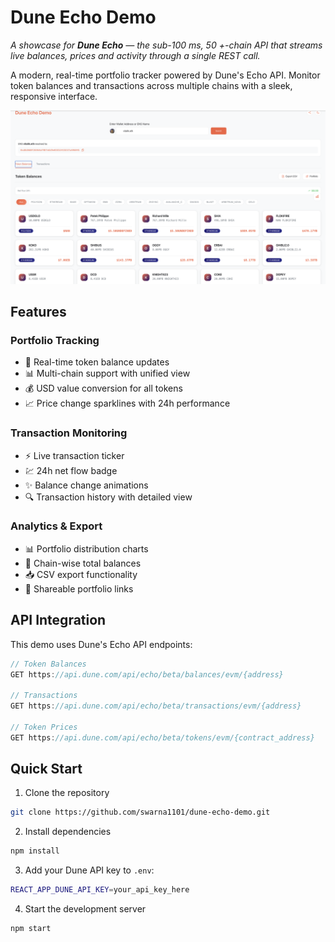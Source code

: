 # Dune Echo Demo

*A showcase for **Dune Echo** — the sub-100 ms, 50 +-chain API that streams live balances, prices and activity through a single REST call.*

A modern, real-time portfolio tracker powered by Dune's Echo API. Monitor token balances and transactions across multiple chains with a sleek, responsive interface.

![](ui.png)

## Features

### Portfolio Tracking
- 🔄 Real-time token balance updates
- 📊 Multi-chain support with unified view
- 💰 USD value conversion for all tokens
- 📈 Price change sparklines with 24h performance

### Transaction Monitoring
- ⚡ Live transaction ticker
- 💹 24h net flow badge
- ✨ Balance change animations
- 🔍 Transaction history with detailed view

### Analytics & Export
- 📊 Portfolio distribution charts
- 💎 Chain-wise total balances
- 📥 CSV export functionality
- 🔗 Shareable portfolio links


## API Integration

This demo uses Dune's Echo API endpoints:

```typescript
// Token Balances
GET https://api.dune.com/api/echo/beta/balances/evm/{address}

// Transactions
GET https://api.dune.com/api/echo/beta/transactions/evm/{address}

// Token Prices
GET https://api.dune.com/api/echo/beta/tokens/evm/{contract_address}
```

## Quick Start

1. Clone the repository
```bash
git clone https://github.com/swarna1101/dune-echo-demo.git
```

2. Install dependencies
```bash
npm install
```

3. Add your Dune API key to `.env`:
```bash
REACT_APP_DUNE_API_KEY=your_api_key_here
```

4. Start the development server
```bash
npm start
```

